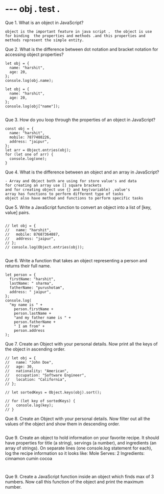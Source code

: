 # --- obj . test .

Que 1. What is an object in JavaScript?

```
object is the important feature in java script .  the object is use for binding  the properties and methods .and this properties and methods represent the simple entity.

```

Que 2. What is the difference between dot notation and bracket notation for accessing object properties?

```
let obj = {
  name: "harshit",
  age: 20,
};
console.log(obj.name);

let obj = {
  name: "harshit",
  age: 20,
};
console.log(obj["name"]);


```

Que 3. How do you loop through the properties of an object in JavaScript?

```
const obj = {
  name: "harshit",
  mobile: 7877488226,
  address: "jaipur",
};
let arr = Object.entries(obj);
for (let one of arr) {
  console.log(one);
}

```

Que 4. What is the difference between an object and an array in JavaScript?

```
- Array and Object both are using for store value's and data
for creating an array use [] square brackets
and for creating object use {} and key(variable) ,value's
array has functions to perform different type of tasks
object also have method and functions to perform specific tasks

```

Que 5. Write a JavaScript function to convert an object into a list of [key, value] pairs.

```

// let obj = {
//   name: "harshit",
//   mobile: 87687364887,
//   address: "jaipur",
// };
// console.log(Object.entries(obj));


```

Que 6. Write a function that takes an object representing a person and returns their full name.

```
let person = {
  firstName: "harshit",
  lastName: " sharma",
  fatherName: "purushotam",
  address: " jaipur",
};
console.log(
  "my name is " +
    person.firstName +
    person.lastName +
    "and my father name is " +
    person.fatherName +
    " I am from" +
    person.address
);

```

Que 7. Create an Object with your personal details. Now print all the keys of the object in ascending order.

```
// let obj = {
//   name: "John Doe",
//   age: 30,
//   nationality: "American",
//   occupation: "Software Engineer",
//   location: "California",
// };

// let sortedKeys = Object.keys(obj).sort();

// for (let key of sortedKeys) {
//   console.log(key);
// }

```

Que 8. Create an Object with your personal details. Now filter out all the values of the object and show them in descending order.

```

```

Que 9. Create an object to hold information on your favorite recipe. It should have properties for title (a string), servings (a number), and ingredients (an array of strings).
On separate lines (one console.log statement for each), log the recipe information so it looks like:
Mole
Serves: 2
Ingredients:
cinnamon
cumin
cocoa

```


```

Que 9. Create a JavaScript function inside an object which finds max of 3 numbers. Now call this function of the object and print the maximum number.

```

```
